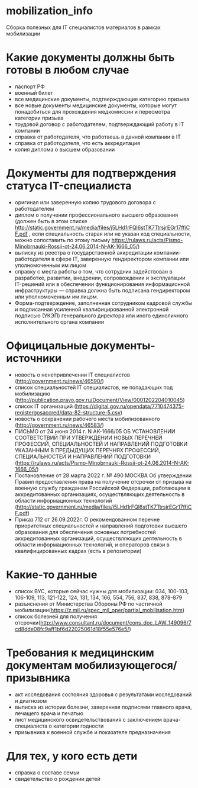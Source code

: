 # mobilization_info
Сборка полезных для IT специалистов материалов в рамках мобилизации

# Какие документы должны быть готовы в любом случае
- паспорт РФ
- военный билет
- все медицинские документы, подтверждающие категорию призыва
- все новые документы медицинские документы, которые могут понадобиться для прохождения медкомиссии и пересмотра категории призыва
- трудовой договор с работодателем, подтверждающий работу в IT компании
- справка от работодателя, что работаешь в данной компании в IT
- справка от работодателя, что есть аккредитация
- копия диплома о высшем образовании

# Документы для подтверждения статуса IT-специалиста
- оригинал или заверенную копию трудового договора с работодателем
- диплом о получении профессионального высшего образования (должен быть в этом списке http://static.government.ru/media/files/j5LHd1rFQl6stTK7TtrsjrEGr17ffiCF.pdf , если специальность старая или не указан код специальности, можно сопоставить по этому письму https://rulaws.ru/acts/Pismo-Minobrnauki-Rossii-ot-24.06.2014-N-AK-1666_05/)
- выписку из реестра о государственной аккредитации компании-работодателя в сфере IT, заверенную гендиректором компании или уполномоченным им лицом
- справку с места работы о том, что сотрудник задействован в разработке, развитии, внедрении, сопровождении и эксплуатации IT-решений или в обеспечении функционирования информационной инфраструктуры — справка должна быть подписана гендиректором или уполномоченным им лицом.
- Форма-подтверждение, заполненная сотрудником кадровой службы и подписанная усиленной квалифицированной электронной подписью (УКЭП) генерального директора или иного единоличного исполнительного органа компании

# Официцальные документы-источники
- новость о ненепривлечении IT специалистов (http://government.ru/news/46590/)
- список специальностей IT специалистов, не попадающих под мобилизацию (http://publication.pravo.gov.ru/Document/View/0001202204010045)
- список IT организаций (https://digital.gov.ru/opendata/7710474375-registergosaccred/data-82-structure-5.csv)
- новость о сохранении рабочего места мобилизованного (http://government.ru/news/46583/)
- ПИСЬМО от 24 июня 2014 г. N АК-1666/05 ОБ УСТАНОВЛЕНИИ СООТВЕТСТВИЙ ПРИ УТВЕРЖДЕНИИ НОВЫХ ПЕРЕЧНЕЙ ПРОФЕССИЙ, СПЕЦИАЛЬНОСТЕЙ И НАПРАВЛЕНИЙ ПОДГОТОВКИ УКАЗАННЫМ В ПРЕДЫДУЩИХ ПЕРЕЧНЯХ ПРОФЕССИЙ, СПЕЦИАЛЬНОСТЕЙ И НАПРАВЛЕНИЙ ПОДГОТОВКИ (https://rulaws.ru/acts/Pismo-Minobrnauki-Rossii-ot-24.06.2014-N-AK-1666_05/)
- Постановление от 28 марта 2022 г. № 490 МОСКВА Об утверждении Правил предоставления права на получение отсрочки от призыва на военную службу гражданам Российской Федерации, работающим в аккредитованных организациях, осуществляющих деятельность в области информационных технологий (http://static.government.ru/media/files/j5LHd1rFQl6stTK7TtrsjrEGr17ffiCF.pdf)
- Приказ 712 от 26.09.2022г. О рекомендованном перечне приоритетных специальностей и направлений подготовки высшего образования для обеспечения основных потребностей аккредитованных организаций, осуществляющих деятельность в области информационных технологий, и операторов связи в квалифицированных кадрах (есть в репозитории)

# Какие-то данные
- список ВУС, которые сейчас нужны для мобилизации: 034, 100-103, 106-109, 113, 121-122, 124, 131, 134, 166, 554, 756, 837, 838, 878-879
- разъяснения от Министерства Обороны РФ по частичной мобилизации(https://z.mil.ru/spec_mil_oper/partial_mobilisation.htm)
- список болезней для получения отсрочки(http://www.consultant.ru/document/cons_doc_LAW_149096/7cd8dde08fc9aff1bf6d22025061d18f55e576e5/)

# Требования к медицинским документам мобилизующегося/призывника
- акт исследования состояния здоровья с результатами исследований и диагнозом
- выписка из истории болезни, заверенная подписями главного врача, лечащего врача и печатью
- лист медицинского освидетельствования с заключением врача-специалиста о категории годности
- призывника к военной службе и показателе предназначения

# Для тех, у кого есть дети
- справка о составе семьи
- свидетельство о рождении детей

